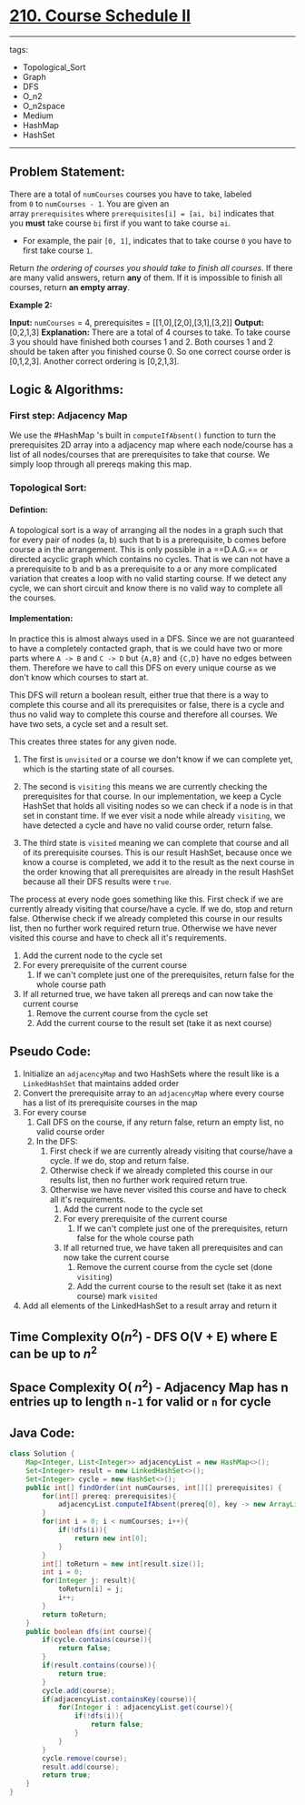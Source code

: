 # [210. Course Schedule II](https://leetcode.com/problems/course-schedule-ii/description/)
---
tags:
  - Topological_Sort
  - Graph
  - DFS
  - O_n2
  - O_n2space
  - Medium
  - HashMap
  - HashSet
---
## Problem Statement: 

There are a total of `numCourses` courses you have to take, labeled from `0` to `numCourses - 1`. You are given an array `prerequisites` where `prerequisites[i] = [ai, bi]` indicates that you **must** take course `bi` first if you want to take course `ai`.

- For example, the pair `[0, 1]`, indicates that to take course `0` you have to first take course `1`.

Return _the ordering of courses you should take to finish all courses_. If there are many valid answers, return **any** of them. If it is impossible to finish all courses, return **an empty array**.

**Example 2:**

**Input:** `numCourses` = 4, prerequisites = \[[1,0],[2,0],[3,1],[3,2]]
**Output:** [0,2,1,3]
**Explanation:** There are a total of 4 courses to take. To take course 3 you should have finished both courses 1 and 2. Both courses 1 and 2 should be taken after you finished course 0.
So one correct course order is [0,1,2,3]. Another correct ordering is [0,2,1,3].

## Logic & Algorithms:

### First step: Adjacency Map

We use the #HashMap 's built in `computeIfAbsent()` function to turn the prerequisites 2D array into a adjacency map where each node/course has a list of all nodes/courses that are prerequisites to take that course. We simply loop through all prereqs making this map. 

### Topological Sort: 

#### Defintion: 
A topological sort is a way of arranging all the nodes in a graph such that for every pair of nodes (a, b) such that b is a prerequisite, b comes before course a in the arrangement. This is only possible in a ==D.A.G.== or directed acyclic graph which contains no cycles. That is we can not have a a prerequisite to b and b as a prerequisite to a or any more complicated variation that creates a loop with no valid starting course. If we detect any cycle, we can short circuit and know there is no valid way to complete all the courses. 

#### Implementation:

In practice this is almost always used in a DFS. Since we are not guaranteed to have a completely contacted graph, that is we could have two or more parts where `A -> B` and `C -> D` but `{A,B}` and `{C,D}` have no edges between them. Therefore we have to call this DFS on every unique course as we don't know which courses to start at. 

This DFS will return a boolean result, either true that there is a way to complete this course and all its prerequisites or false, there is a cycle and thus no valid way to complete this course and therefore all courses. We have two sets, a cycle set and a result set. 

This creates three states for any given node. 

1. The first is `unvisited` or a course we don't know if we can complete yet, which is the starting state of all courses. 

2. The second is `visiting` this means we are currently checking the prerequisites for that course. In our implementation, we keep a Cycle HashSet that holds all visiting nodes so we can check if a node is in that set in constant time. If we ever visit a node while already `visiting`,  we have detected a cycle and have no valid course order, return false. 

3. The third state is `visited` meaning we can complete that course and all of its prerequisite courses. This is our result HashSet, because once we know a course is completed, we add it to the result as the next course in the order knowing that all prerequisites are already in the result HashSet because all their DFS results were `true`.  

The process at every node goes something like this. First check if we are currently already visiting that course/have a cycle. If we do, stop and return false. Otherwise check if we already completed this course in our results list, then no further work required return true. Otherwise we have never visited this course and have to check all it's requirements.
1. Add the current node to the cycle set
2. For every prerequisite of the current course
	1. If we can't complete just one of the prerequisites, return false for the whole course path
3. If all returned true, we have taken all prereqs and can now take the current course
	1. Remove the current course from the cycle set
	2. Add the current course to the result set (take it as next course)

## Pseudo Code:

1.  Initialize an `adjacencyMap` and two HashSets where the result like is a `LinkedHashSet` that maintains added order
2. Convert the prerequisite array to an `adjacencyMap` where every course has a list of its prerequisite courses in the map
3. For every course 
	1. Call DFS on the course, if any return false, return an empty list, no valid course order
	2. In the DFS:
		1. First check if we are currently already visiting that course/have a cycle. If we do, stop and return false. 
		2. Otherwise check if we already completed this course in our results list, then no further work required return true. 
		3. Otherwise we have never visited this course and have to check all it's requirements.
			1. Add the current node to the cycle set
			2. For every prerequisite of the current course
				1. If we can't complete just one of the prerequisites, return false for the whole course path
			3. If all returned true, we have taken all prerequisites and can now take the current course
				1. Remove the current course from the cycle set (done `visiting`)
				2. Add the current course to the result set (take it as next course) mark `visited`
4. Add all elements of the LinkedHashSet to a result array and return it
## Time Complexity O($n^2$) - DFS O(V + E) where E can be up to $n^2$
## Space Complexity O( $n^2$) - Adjacency Map has n entries up to length `n-1` for valid or `n` for cycle
## Java Code:

```java
class Solution {
    Map<Integer, List<Integer>> adjacencyList = new HashMap<>(); 
    Set<Integer> result = new LinkedHashSet<>();
    Set<Integer> cycle = new HashSet<>();
    public int[] findOrder(int numCourses, int[][] prerequisites) {
        for(int[] prereq: prerequisites){
            adjacencyList.computeIfAbsent(prereq[0], key -> new ArrayList<>()).add(prereq[1]); 
        }
        for(int i = 0; i < numCourses; i++){
            if(!dfs(i)){
                return new int[0];
            }
        }
        int[] toReturn = new int[result.size()];
        int i = 0;
        for(Integer j: result){
            toReturn[i] = j;
            i++; 
        }
        return toReturn; 
    }
    public boolean dfs(int course){
        if(cycle.contains(course)){
            return false;
        }
        if(result.contains(course)){
            return true;
        }
        cycle.add(course);
        if(adjacencyList.containsKey(course)){
            for(Integer i : adjacencyList.get(course)){
                if(!dfs(i)){
                    return false;
                }
            }
        }
        cycle.remove(course);
        result.add(course);
        return true; 
    }
}
```
